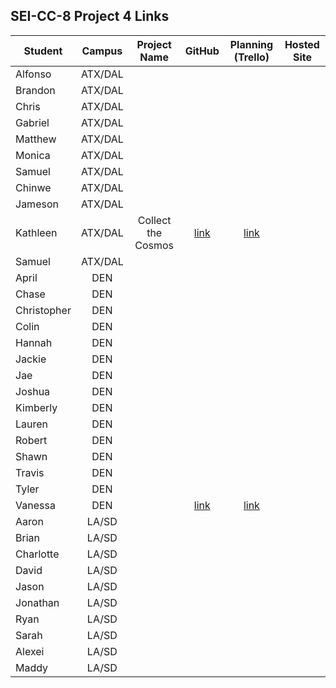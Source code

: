 ## SEI-CC-8 Project 4 Links 

| Student | Campus | Project Name | GitHub | Planning (Trello) | Hosted Site |
|---|:---:|:---:|:---:|:---:|:---:|
| Alfonso | ATX/DAL |  |  |  |  |
| Brandon | ATX/DAL |  |  |  |  |
| Chris | ATX/DAL |  |  |  |  |
| Gabriel | ATX/DAL |  |  |  |  |
| Matthew | ATX/DAL |  |  |  |  |
| Monica | ATX/DAL |  |  |  |  |
| Samuel | ATX/DAL |  |  |  |  |
| Chinwe | ATX/DAL |  |  |  |  |
| Jameson | ATX/DAL |  |  |  |  |
| Kathleen | ATX/DAL | Collect the Cosmos | [link](https://github.com/kstick9210/collect-the-cosmos) | [link](https://trello.com/b/k8mpHRKw/project-4-collect-the-cosmos) |  |
| Samuel | ATX/DAL |  |  |  |  |
| April | DEN |  |  |  |  |
| Chase | DEN |  |  |  |  |
| Christopher | DEN |  |  |  |  |
| Colin | DEN |  |  |  |  |
| Hannah | DEN |  |  |  |  |
| Jackie | DEN |  |  |  |  |
| Jae | DEN |  |  |  |  |
| Joshua | DEN |  |  |  |  |
| Kimberly | DEN |  |  |  |  |
| Lauren | DEN |  |  |  |  |
| Robert | DEN |  |  |  |  |
| Shawn | DEN |  |  |  |  |
| Travis | DEN |  |  |  |  |
| Tyler | DEN |  |  |  |  |
| Vanessa | DEN |  | [link](https://github.com/vanessalarsen33/project-four) | [link](https://trello.com/b/xx7Wfpvd/spa-app) |  |
| Aaron | LA/SD |  |  |  |  |
| Brian | LA/SD |  |  |  |  |
| Charlotte | LA/SD |  |  |  |  |
| David | LA/SD |  |  |  |  |
| Jason | LA/SD |  |  |  |  |
| Jonathan | LA/SD |  |  |  |  |
| Ryan | LA/SD |  |  |  |  |
| Sarah | LA/SD |  |  |  |  |
| Alexei | LA/SD |  |  |  |  |
| Maddy | LA/SD |  |  |  |  |
